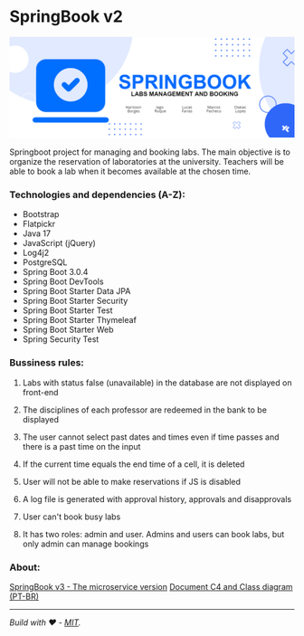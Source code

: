 
# SpringBook v2
![banner](https://github.com/OseiasYC/SpringBook/blob/main/banner.png)

Springboot project for managing and booking labs.
The main objective is to organize the reservation of laboratories at the university.
Teachers will be able to book a lab when it becomes available at the chosen time.

### Technologies and dependencies (A-Z):
* Bootstrap
* Flatpickr
* Java 17
* JavaScript (jQuery)
* Log4j2
* PostgreSQL
* Spring Boot 3.0.4
* Spring Boot DevTools
* Spring Boot Starter Data JPA
* Spring Boot Starter Security
* Spring Boot Starter Test
* Spring Boot Starter Thymeleaf
* Spring Boot Starter Web
* Spring Security Test

### Bussiness rules:
1. Labs with status false (unavailable) in the database are not displayed on front-end

2. The disciplines of each professor are redeemed in the bank to be displayed

3. The user cannot select past dates and times even if time passes and there is a past time on the input

4. If the current time equals the end time of a cell, it is deleted

5. User will not be able to make reservations if JS is disabled

6. A log file is generated with approval history, approvals and disapprovals

7. User can't book busy labs

8. It has two roles: admin and user. Admins and users can book labs, but only admin can manage bookings

### About:
[SpringBook v3 - The microservice version](https://github.com/OseiasYC/SpringBook-v3)
[Document C4 and Class diagram (PT-BR)](https://drive.google.com/file/d/1q-UWTaZNDym0gYJlheUn81lNEdjaPh-z/view?usp=share_link)

---
 _Build with ❤️ - [MIT](https://github.com/OseiasYC/SpringBook/blob/main/LICENSE)._
